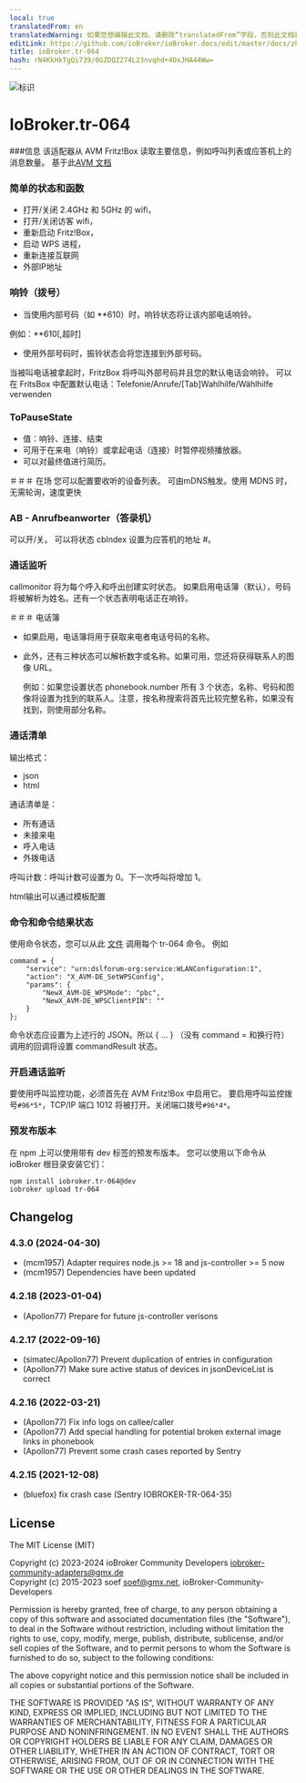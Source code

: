 ```yaml
---
local: true
translatedFrom: en
translatedWarning: 如果您想编辑此文档，请删除“translatedFrom”字段，否则此文档将再次自动翻译
editLink: https://github.com/ioBroker/ioBroker.docs/edit/master/docs/zh-cn/adapterref/iobroker.tr-064/README.md
title: ioBroker.tr-064
hash: rN4KkHkTgQi739/0GZDQZ274L23nvqhd+4OxJHA44Ww=
---
```

![标识](../../../en/adapterref/iobroker.tr-064/media/tr-064.png)

# IoBroker.tr-064
###信息
该适配器从 AVM Fritz!Box 读取主要信息，例如呼叫列表或应答机上的消息数量。
基于此[AVM 文档](https://avm.de/service/schnittstellen/)

### 简单的状态和函数
- 打开/关闭 2.4GHz 和 5GHz 的 wifi，
- 打开/关闭访客 wifi，
- 重新启动 Fritz!Box，
- 启动 WPS 进程，
- 重新连接互联网
- 外部IP地址

### 响铃（拨号）
- 当使用内部号码（如 **610）时，响铃状态将让该内部电话响铃。

例如：**610[,超时]

- 使用外部号码时，振铃状态会将您连接到外部号码。

当被叫电话被拿起时，FritzBox 将呼叫外部号码并且您的默认电话会响铃。
可以在 FritsBox 中配置默认电话：Telefonie/Anrufe/[Tab]Wahlhilfe/Wählhilfe verwenden

### ToPauseState
- 值：响铃、连接、结束
- 可用于在来电（响铃）或拿起电话（连接）时暂停视频播放器。
- 可以对最终值进行简历。

＃＃＃ 在场
您可以配置要收听的设备列表。
可由mDNS触发。使用 MDNS 时，无需轮询，速度更快

### AB - Anrufbeanworter（答录机）
可以开/关。
可以将状态 cbIndex 设置为应答机的地址 #。

### 通话监听
callmonitor 将为每个呼入和呼出创建实时状态。
如果启用电话簿（默认），号码将被解析为姓名。还有一个状态表明电话正在响铃。

＃＃＃ 电话簿
- 如果启用，电话簿将用于获取来电者电话号码的名称。
- 此外，还有三种状态可以解析数字或名称。如果可用，您还将获得联系人的图像 URL。

  例如：如果您设置状态 phonebook.number 所有 3 个状态，名称、号码和图像将设置为找到的联系人。注意，按名称搜索将首先比较完整名称，如果没有找到，则使用部分名称。

### 通话清单
输出格式：

- json
- html

通话清单是：

- 所有通话
- 未接来电
- 呼入电话
- 外拨电话

呼叫计数：呼叫计数可设置为 0。下一次呼叫将增加 1。

html输出可以通过模板配置

### 命令和命令结果状态
使用命令状态，您可以从此 [文件](https://avm.de/service/schnittstellen/) 调用每个 tr-064 命令。
例如

```
command = {
    "service": "urn:dslforum-org:service:WLANConfiguration:1",
    "action": "X_AVM-DE_SetWPSConfig",
    "params": {
        "NewX_AVM-DE_WPSMode": "pbc",
        "NewX_AVM-DE_WPSClientPIN": ""
    }
};
```

命令状态应设置为上述行的 JSON。所以 { ... } （没有 command = 和换行符）调用的回调将设置 commandResult 状态。

### 开启通话监听
要使用呼叫监控功能，必须首先在 AVM Fritz!Box 中启用它。
要启用呼叫监控拨号```#96*5*```，TCP/IP 端口 1012 将被打开。关闭端口拨号```#96*4*```。

### 预发布版本
在 npm 上可以使用带有 dev 标签的预发布版本。
您可以使用以下命令从 ioBroker 根目录安装它们：

```
npm install iobroker.tr-064@dev
iobroker upload tr-064
```

## Changelog
<!--
    Placeholder for the next version (at the beginning of the line):
    ### **WORK IN PROGRESS**
-->
### 4.3.0 (2024-04-30)
* (mcm1957) Adapter requires node.js >= 18 and js-controller >= 5 now
* (mcm1957) Dependencies have been updated

### 4.2.18 (2023-01-04)
* (Apollon77) Prepare for future js-controller verisons

### 4.2.17 (2022-09-16)
* (simatec/Apollon77) Prevent duplication of entries in configuration
* (Apollon77) Make sure active status of devices in jsonDeviceList is correct

### 4.2.16 (2022-03-21)
* (Apollon77) Fix info logs on callee/caller
* (Apollon77) Add special handling for potential broken external image links in phonebook
* (Apollon77) Prevent some crash cases reported by Sentry

### 4.2.15 (2021-12-08)
* (bluefox) fix crash case (Sentry IOBROKER-TR-064-35)

## License
The MIT License (MIT)

Copyright (c) 2023-2024 ioBroker Community Developers <iobroker-community-adapters@gmx.de>  
Copyright (c) 2015-2023 soef <soef@gmx.net>, ioBroker-Community-Developers

Permission is hereby granted, free of charge, to any person obtaining a copy
of this software and associated documentation files (the "Software"), to deal
in the Software without restriction, including without limitation the rights
to use, copy, modify, merge, publish, distribute, sublicense, and/or sell
copies of the Software, and to permit persons to whom the Software is
furnished to do so, subject to the following conditions:

The above copyright notice and this permission notice shall be included in
all copies or substantial portions of the Software.

THE SOFTWARE IS PROVIDED "AS IS", WITHOUT WARRANTY OF ANY KIND, EXPRESS OR
IMPLIED, INCLUDING BUT NOT LIMITED TO THE WARRANTIES OF MERCHANTABILITY,
FITNESS FOR A PARTICULAR PURPOSE AND NONINFRINGEMENT. IN NO EVENT SHALL THE
AUTHORS OR COPYRIGHT HOLDERS BE LIABLE FOR ANY CLAIM, DAMAGES OR OTHER
LIABILITY, WHETHER IN AN ACTION OF CONTRACT, TORT OR OTHERWISE, ARISING FROM,
OUT OF OR IN CONNECTION WITH THE SOFTWARE OR THE USE OR OTHER DEALINGS IN
THE SOFTWARE.